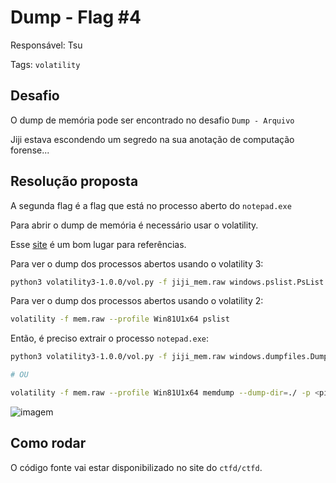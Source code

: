 # Dump - Flag #4

Responsável: Tsu

Tags: `volatility`

## Desafio

O dump de memória pode ser encontrado no desafio `Dump - Arquivo`

Jiji estava escondendo um segredo na sua anotação de computação forense...

## Resolução proposta

A segunda flag é a flag que está no processo aberto do `notepad.exe`

Para abrir o dump de memória é necessário usar o volatility.

Esse [site](https://book.hacktricks.xyz/generic-methodologies-and-resources/basic-forensic-methodology/memory-dump-analysis/volatility-cheatsheet) é um bom lugar para referências.

Para ver o dump dos processos abertos usando o volatility 3:

```sh
python3 volatility3-1.0.0/vol.py -f jiji_mem.raw windows.pslist.PsList
```

Para ver o dump dos processos abertos usando o volatility 2:

```sh
volatility -f mem.raw --profile Win81U1x64 pslist
```

Então, é preciso extrair o processo `notepad.exe`:

```sh
python3 volatility3-1.0.0/vol.py -f jiji_mem.raw windows.dumpfiles.DumpFiles --pid <pid>

# OU

volatility -f mem.raw --profile Win81U1x64 memdump --dump-dir=./ -p <pid>
```

![imagem](AAAAAAAAAAAAAAAAAAAAAAAAAAAAAAAAAAAAAAAA)

## Como rodar

O código fonte vai estar disponibilizado no site do `ctfd/ctfd`.
